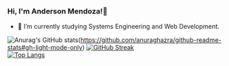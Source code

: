 ### Hi, I'm Anderson Mendoza!👋 


- 🌱 I’m currently studying Systems Engineering and Web Development.


![Anurag's GitHub stats](https://github-readme-stats.vercel.app/api?username=andermendz&theme=default&show_icons=true)(https://github.com/anuraghazra/github-readme-stats#gh-light-mode-only)
[![GitHub Streak](https://streak-stats.demolab.com?user=andermendz&border_radius=15&background=EFEFEFFE)](https://git.io/streak-stats)<br>
[![Top Langs](https://github-readme-stats.vercel.app/api/top-langs/?username=andermendz&layout=compact)](https://github.com/anuraghazra/github-readme-stats)
